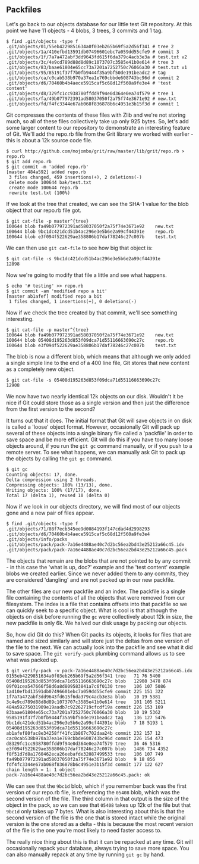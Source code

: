 ## Packfiles ##

Let's go back to our objects database for our little test Git repository.  At this point we have 11 objects - 4 blobs, 3 trees, 3 commits and 1 tag.

	$ find .git/objects -type f
	.git/objects/01/55eb4229851634a0f03eb265b69f5a2d56f341 # tree 2
	.git/objects/1a/410efbd13591db07496601ebc7a059dd55cfe9 # commit 3
	.git/objects/1f/7a7a472abf3dd9643fd615f6da379c4acb3e3a # test.txt v2
	.git/objects/3c/4e9cd789d88d8d89c1073707c3585e41b0e614 # tree 3
	.git/objects/83/baae61804e65cc73a7201a7252750c76066a30 # test.txt v1
	.git/objects/95/85191f37f7b0fb9444f35a9bf50de191beadc2 # tag
	.git/objects/ca/c0cab538b970a37ea1e769cbbde608743bc96d # commit 2
	.git/objects/d6/70460b4b4aece5915caf5c68d12f560a9fe3e4 # 'test content'
	.git/objects/d8/329fc1cc938780ffdd9f94e0d364e0ea74f579 # tree 1
	.git/objects/fa/49b077972391ad58037050f2a75f74e3671e92 # new.txt
	.git/objects/fd/f4fc3344e67ab068f836878b6c4951e3b15f3d # commit 1

Git compresses the contents of these files with Zlib and we're not storing much, so all of these files collectively take up only 925 bytes.  So, let's add some larger content to our repository to demonstrate an interesting feature of Git.  We'll add the repo.rb file from the Grit library we worked with earlier - this is about a 12k source code file.

	$ curl http://github.com/mojombo/grit/raw/master/lib/grit/repo.rb > repo.rb
	$ git add repo.rb 
	$ git commit -m 'added repo.rb'
	[master 484a592] added repo.rb
	 3 files changed, 459 insertions(+), 2 deletions(-)
	 delete mode 100644 bak/test.txt
	 create mode 100644 repo.rb
	 rewrite test.txt (100%)

If we look at the tree that created, we can see the SHA-1 value for the blob object that our repo.rb file got.

	$ git cat-file -p master^{tree}
	100644 blob fa49b077972391ad58037050f2a75f74e3671e92	new.txt
	100644 blob 9bc1dc421dcd51b4ac296e3e5b6e2a99cf44391e	repo.rb
	100644 blob e3f094f522629ae358806b17daf78246c27c007b	test.txt

We can then use `git cat-file` to see how big that object is:

	$ git cat-file -s 9bc1dc421dcd51b4ac296e3e5b6e2a99cf44391e
	12898

Now we're going to modify that file a little and see what happens.

	$ echo '# testing' >> repo.rb 
	$ git commit -am 'modified repo a bit'
	[master ab1afef] modified repo a bit
	 1 files changed, 1 insertions(+), 0 deletions(-)
	
Now if we check the tree created by that commit, we'll see something interesting.

	$ git cat-file -p master^{tree}
	100644 blob fa49b077972391ad58037050f2a75f74e3671e92	new.txt
	100644 blob 05408d195263d853f09dca71d55116663690c27c	repo.rb
	100644 blob e3f094f522629ae358806b17daf78246c27c007b	test.txt

The blob is now a different blob, which means that although we only added a single simple line to the end of a 400 line file, Git stores that new content as a completely new object.

	$ git cat-file -s 05408d195263d853f09dca71d55116663690c27c
	12908

We now have two nearly identical 12k objects on our disk.  Wouldn't it be nice if Git could store those as a single version and then just the difference from the first version to the second?  

It turns out that it does.  The initial format that Git will save objects in on disk is called a 'loose' object format.  However, occasionally Git will pack up several of these objects into a single binary file called a 'packfile' in order to save space and be more efficient.  Git will do this if you have too many loose objects around, if you run the `git gc` command manually, or if you push to a remote server.  To see what happens, we can manually ask Git to pack up the objects by calling the `git gc` command.

	$ git gc
	Counting objects: 17, done.
	Delta compression using 2 threads.
	Compressing objects: 100% (13/13), done.
	Writing objects: 100% (17/17), done.
	Total 17 (delta 1), reused 10 (delta 0)

Now if we look in our objects directory, we will find most of our objects gone and a new pair of files appear.

	$ find .git/objects -type f
	.git/objects/71/08f7ecb345ee9d0084193f147cdad4d2998293
	.git/objects/d6/70460b4b4aece5915caf5c68d12f560a9fe3e4
	.git/objects/info/packs
	.git/objects/pack/pack-7a16e4488ae40c7d2bc56ea2bd43e25212a66c45.idx
	.git/objects/pack/pack-7a16e4488ae40c7d2bc56ea2bd43e25212a66c45.pack

The objects that remain are the blobs that are not pointed to by any commit - in this case the 'what is up, doc?' example and the 'test content' example blobs we created earlier.  Since we never added them to any commits, they are considered 'dangling' and are not packed up in our new packfile.

The other files are our new packfile and an index.  The packfile is a single file containing the contents of all the objects that were removed from our filesystem.  The index is a file that contains offsets into that packfile so we can quickly seek to a specific object. What is cool is that although the objects on disk before running the `gc` were collectively about 12k in size, the new packfile is only 6k.  We halved our disk usage by packing our objects. 

So, how did Git do this? When Git packs its objects, it looks for files that are named and sized similarly and will store just the deltas from one version of the file to the next.  We can actually look into the packfile and see what it did to save space.  The `git verify-pack` plumbing command allows us to see what was packed up.

	$ git verify-pack -v pack-7a16e4488ae40c7d2bc56ea2bd43e25212a66c45.idx
	0155eb4229851634a0f03eb265b69f5a2d56f341 tree   71 76 5400
	05408d195263d853f09dca71d55116663690c27c blob   12908 3478 874
	09f01cea547666f58d6a8d809583841a7c6f0130 tree   106 107 5086
	1a410efbd13591db07496601ebc7a059dd55cfe9 commit 225 151 322
	1f7a7a472abf3dd9643fd615f6da379c4acb3e3a blob   10 19 5381
	3c4e9cd789d88d8d89c1073707c3585e41b0e614 tree   101 105 5211
	484a59275031909e19aadb7c92262719cfcdf19a commit 226 153 169
	83baae61804e65cc73a7201a7252750c76066a30 blob   10 19 5362
	9585191f37f7b0fb9444f35a9bf50de191beadc2 tag    136 127 5476
	9bc1dc421dcd51b4ac296e3e5b6e2a99cf44391e blob   7 18 5193 1 05408d195263d853f09dca71d55116663690c27c
	ab1afef80fac8e34258ff41fc1b867c702daa24b commit 232 157 12
	cac0cab538b970a37ea1e769cbbde608743bc96d commit 226 154 473
	d8329fc1cc938780ffdd9f94e0d364e0ea74f579 tree   36 46 5316
	e3f094f522629ae358806b17daf78246c27c007b blob   1486 734 4352
	f8f51d7d8a1760462eca26eebafde32087499533 tree   106 107 749
	fa49b077972391ad58037050f2a75f74e3671e92 blob   9 18 856
	fdf4fc3344e67ab068f836878b6c4951e3b15f3d commit 177 122 627
	chain length = 1: 1 object
	pack-7a16e4488ae40c7d2bc56ea2bd43e25212a66c45.pack: ok

We can see that the `9bc1d` blob, which if you remember back was the first version of our repo.rb file, is referencing the `05408` blob, which was the second version of the file.  The third column in that output is the size of the object in the pack, so we can see that `05408` takes up 12k of the file but that `9bc1d` only takes up 7 bytes.  What is also interesting about this is that the second version of the file is the one that is stored intact while the original version is the one stored as a delta - this is because the most recent version of the file is the one you're most likely to need faster access to.

The really nice thing about this is that it can be repacked at any time.  Git will occasionally repack your database, always trying to save more space.  You can also manually repack at any time by running `git gc` by hand.
